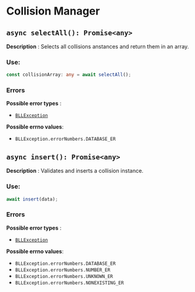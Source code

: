 # Collision Manager

## `async selectAll(): Promise<any>`

**Description** : Selects all collisions anstances and return them in an array.

### Use:

```typescript
const collisionArray: any = await selectAll();
```

### Errors

**Possible error types** :

- [`BLLException`](https://github.com/Conan-TIGK10/Backend/blob/development/conan-backend/src/bl/BLLException.md)

**Possible errno values**:

- `BLLException.errorNumbers.DATABASE_ER`

## `async insert(): Promise<any>`

**Description** : Validates and inserts a collision instance.

### Use:

```typescript
await insert(data);
```

### Errors

**Possible error types** :

- [`BLLException`](https://github.com/Conan-TIGK10/Backend/blob/development/conan-backend/src/bl/BLLException.md)

**Possible errno values**:

- `BLLException.errorNumbers.DATABASE_ER`
- `BLLException.errorNumbers.NUMBER_ER`
- `BLLException.errorNumbers.UNKNOWN_ER`
- `BLLException.errorNumbers.NONEXISTING_ER`
